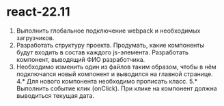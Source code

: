# react-22.11
1. Выполнить глобальное подключение webpack и необходимых загрузчиков.
2. Разработать структуру проекта. Продумать, какие компоненты будут входить в состав каждого
js-элемента. Разработать компонент, выводящий ФИО разработчика.
3. Необходимо изменить один из файлов таким образом, чтобы в нём подключался новый
компонент и выводился на главной странице.
4.* Для нового компонента необходимо прописать класс.
5.* Выполнить событие клик (onClick). При клике на компонент должна выводиться текущая дата.
